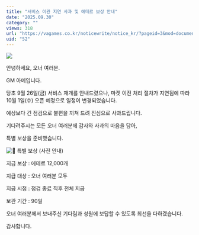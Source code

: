 ```yaml
---
title: "서비스 이관 지연 사과 및 에테르 보상 안내"
date: "2025.09.30"
category: ""
views: 318
url: "https://vagames.co.kr/noticewrite/notice_kr/?pageid=3&mod=document&uid=52"
uid: "52"
---
```


![](/images/news/live/kr/52-69f483fb.webp)

  

안녕하세요, 오너 여러분.

GM 아메입니다.

  

당초 9월 26일(금) 서비스 재개를 안내드렸으나, 마켓 이전 처리 절차가 지연됨에 따라 10월 1일(수) 오픈 예정으로 일정이 변경되었습니다.

예상보다 긴 점검으로 불편을 끼쳐 드려 진심으로 사과드립니다.

  

기다려주시는 모든 오너 여러분께 감사와 사과의 마음을 담아,

특별 보상을 준비했습니다.

  

![🎁](/images/news/live/en/200-00ebbf59.svg) 특별 보상 (사전 안내)

  

지급 보상 : 에테르 12,000개

지급 대상 : 오너 여러분 모두

지급 시점 : 점검 종료 직후 전체 지급

보관 기간 : 90일

  

오너 여러분께서 보내주신 기다림과 성원에 보답할 수 있도록 최선을 다하겠습니다.

  

감사합니다.